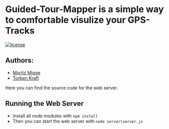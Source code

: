# Guided-Tour-Mapper is a simple way to comfortable visulize your GPS-Tracks 
[![license][licence-img]][licence-url]

[licence-img]:https://img.shields.io/badge/licence-MIT-blue.svg?style=flat-square
[licence-url]:https://opensource.org/licenses/MIT

## Authors:

* [Moritz Migge](https://github.com/McMorri)
* [Torben Kraft](https://github.com/Tkraf03)


Here you can find the source code for the web server.

## Running the Web Server

* Install all *node* modules with `npm install`
* Then you can start the web server with `node server\server.js`